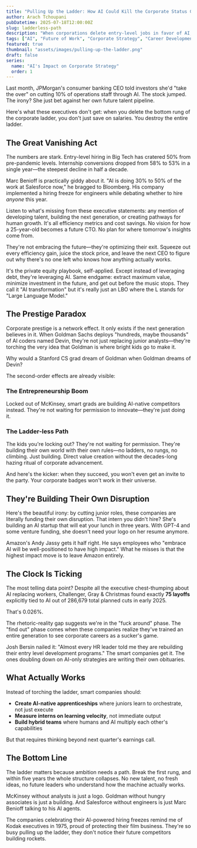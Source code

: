 ```yaml
---
title: "Pulling Up the Ladder: How AI Could Kill the Corporate Status Game"
author: Arach Tchoupani
pubDatetime: 2025-07-18T12:00:00Z
slug: ladderless-path
description: "When corporations delete entry-level jobs in favor of AI, they're not just saving money—they're destroying their own future. The kids they're locking out? They're building the companies that will eat them alive."
tags: ["AI", "Future of Work", "Corporate Strategy", "Career Development"]
featured: true
thumbnail: "assets/images/pulling-up-the-ladder.png"
draft: false
series:
  name: "AI's Impact on Corporate Strategy"
  order: 1
---
```


Last month, JPMorgan's consumer banking CEO told investors she'd "take the over" on cutting 10% of operations staff through AI. The stock jumped. The irony? She just bet against her own future talent pipeline.

Here's what these executives don't get: when you delete the bottom rung of the corporate ladder, you don't just save on salaries. You destroy the entire ladder.

## The Great Vanishing Act

The numbers are stark. Entry-level hiring in Big Tech has cratered 50% from pre-pandemic levels. Internship conversions dropped from 58% to 53% in a single year—the steepest decline in half a decade.

Marc Benioff is practically giddy about it. "AI is doing 30% to 50% of the work at Salesforce now," he bragged to Bloomberg. His company implemented a hiring freeze for engineers while debating whether to hire *anyone* this year.

Listen to what's missing from these executive statements: any mention of developing talent, building the next generation, or creating pathways for human growth. It's all efficiency metrics and cost savings. No vision for how a 25-year-old becomes a future CTO. No plan for where tomorrow's insights come from.

They're not embracing the future—they're optimizing their exit. Squeeze out every efficiency gain, juice the stock price, and leave the next CEO to figure out why there's no one left who knows how anything actually works.

It's the private equity playbook, self-applied. Except instead of leveraging debt, they're leveraging AI. Same endgame: extract maximum value, minimize investment in the future, and get out before the music stops. They call it "AI transformation" but it's really just an LBO where the L stands for "Large Language Model."

## The Prestige Paradox

Corporate prestige is a network effect. It only exists if the next generation believes in it. When Goldman Sachs deploys "hundreds, maybe thousands" of AI coders named Devin, they're not just replacing junior analysts—they're torching the very idea that Goldman is where bright kids go to make it.

Why would a Stanford CS grad dream of Goldman when Goldman dreams of Devin?

The second-order effects are already visible:

### The Entrepreneurship Boom
Locked out of McKinsey, smart grads are building AI-native competitors instead. They're not waiting for permission to innovate—they're just doing it.

### The Ladder-less Path
The kids you're locking out? They're not waiting for permission. They're building their own world with their own rules—no ladders, no rungs, no climbing. Just building. Direct value creation without the decades-long hazing ritual of corporate advancement. 

And here's the kicker: when they succeed, you won't even get an invite to the party. Your corporate badges won't work in their universe.

## They're Building Their Own Disruption

Here's the beautiful irony: by cutting junior roles, these companies are literally funding their own disruption. That intern you didn't hire? She's building an AI startup that will eat your lunch in three years. With GPT-4 and some venture funding, she doesn't need your logo on her resume anymore.

Amazon's Andy Jassy gets it half right. He says employees who "embrace AI will be well-positioned to have high impact." What he misses is that the highest impact move is to leave Amazon entirely.

## The Clock Is Ticking

The most telling data point? Despite all the executive chest-thumping about AI replacing workers, Challenger, Gray & Christmas found exactly **75 layoffs** explicitly tied to AI out of 286,679 total planned cuts in early 2025.

That's 0.026%.

The rhetoric-reality gap suggests we're in the "fuck around" phase. The "find out" phase comes when these companies realize they've trained an entire generation to see corporate careers as a sucker's game.

Josh Bersin nailed it: "Almost every HR leader told me they are rebuilding their entry level development programs." The smart companies get it. The ones doubling down on AI-only strategies are writing their own obituaries.

## What Actually Works

Instead of torching the ladder, smart companies should:

- **Create AI-native apprenticeships** where juniors learn to orchestrate, not just execute
- **Measure interns on learning velocity**, not immediate output
- **Build hybrid teams** where humans and AI multiply each other's capabilities

But that requires thinking beyond next quarter's earnings call.

## The Bottom Line

The ladder matters because ambition needs a path. Break the first rung, and within five years the whole structure collapses. No new talent, no fresh ideas, no future leaders who understand how the machine actually works.

McKinsey without analysts is just a logo. Goldman without hungry associates is just a building. And Salesforce without engineers is just Marc Benioff talking to his AI agents.

The companies celebrating their AI-powered hiring freezes remind me of Kodak executives in 1975, proud of protecting their film business. They're so busy pulling up the ladder, they don't notice their future competitors building rockets.